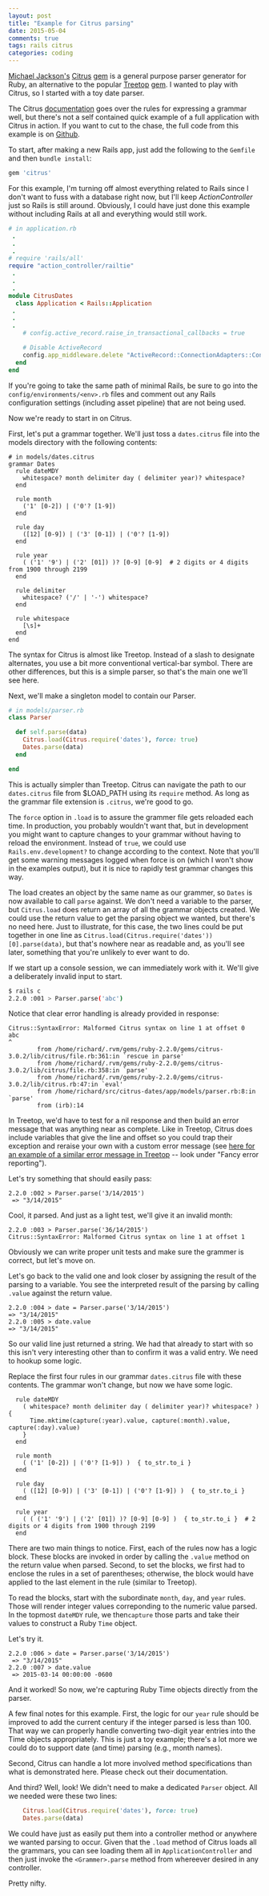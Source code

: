 ```yaml
---
layout: post
title: "Example for Citrus parsing"
date: 2015-05-04
comments: true
tags: rails citrus
categories: coding
---
```


[Michael Jackson's](https://github.com/mjackson) [Citrus](http://mjackson.github.io/citrus/) [gem](https://rubygems.org/gems/citrus/) is a general purpose
parser generator for Ruby, an alternative to the popular [Treetop](http://treetop.rubyforge.org/index.html) [gem](https://rubygems.org/gems/treetop).
I wanted to play with Citrus, so I started with a toy date parser.  

<!--more-->

The Citrus [documentation](http://mjackson.github.io/citrus/example.html) goes over the rules for expressing a grammar well, but there's not a self contained
quick example of a full application with Citrus in action.   If you want to cut to the chase, the full code from this example is on [Github](https://github.com/rdnewman/citrus-dates).

To start, after making a new Rails app, just add the following to the `Gemfile` and then `bundle install`:

```rb
gem 'citrus'
```

For this example, I'm turning off almost everything related to Rails since I don't want to fuss with a database right now, but I'll keep *ActionController*
just so Rails is still around.  Obviously, I could have just done this example without including Rails at all and everything would still work.

```ruby
# in application.rb
 .
 .
 .
# require 'rails/all'
require "action_controller/railtie"
 .
 .
 .
module CitrusDates
  class Application < Rails::Application
 .
 .
 .
    # config.active_record.raise_in_transactional_callbacks = true

    # Disable ActiveRecord
    config.app_middleware.delete "ActiveRecord::ConnectionAdapters::ConnectionManagement"
  end
end
```

If you're going to take the same path of minimal Rails, be sure to go into the `config/environments/<env>.rb` files and comment out any Rails configuration
settings (including asset pipeline) that are not being used.

Now we're ready to start in on Citrus.  

First, let's put a grammar together.  We'll just toss a `dates.citrus` file into the models directory with the following contents:

```
# in models/dates.citrus
grammar Dates
  rule dateMDY
    whitespace? month delimiter day ( delimiter year)? whitespace?
  end

  rule month
    ('1' [0-2]) | ('0'? [1-9])
  end

  rule day
    ([12] [0-9]) | ('3' [0-1]) | ('0'? [1-9])
  end

  rule year
    ( ('1' '9') | ('2' [01]) )? [0-9] [0-9]  # 2 digits or 4 digits from 1900 through 2199
  end

  rule delimiter
    whitespace? ('/' | '-') whitespace?
  end

  rule whitespace
    [\s]+
  end
end
```

The syntax for Citrus is almost like Treetop. Instead of a slash to designate alternates, you use a bit more conventional vertical-bar symbol.  There are
other differences, but this is a simple parser, so that's the main one we'll see here.

Next, we'll make a singleton model to contain our Parser.

```ruby
# in models/parser.rb
class Parser

  def self.parse(data)
    Citrus.load(Citrus.require('dates'), force: true)
    Dates.parse(data)
  end

end
```

This is actually simpler than Treetop.  Citrus can navigate the path to our `dates.citrus` file from $LOAD_PATH using its `require` method.  As long as the
grammar file extension is `.citrus`, we're good to go.  

The `force` option in `.load` is to assure the grammer file gets reloaded each time.  In production, you probably
wouldn't want that, but in development you might want to capture changes to your grammar without having to reload the environment.  Instead of
`true`, we could use `Rails.env.development?` to change according to the context.  Note that you'll get some warning messages logged when force is on (which I won't show in the examples output),
but it is nice to rapidly test grammar changes this way.

The load creates an object by the same name as our grammer, so `Dates` is now available to call `parse` against. We don't need a variable to
the parser, but `Citrus.load` does return an array of all the grammar objects created.  We could use the return value to get the parsing object we
wanted, but there's no need here.   Just to illustrate, for this case, the two lines could be put together in one line as `Citrus.load(Citrus.require('dates'))[0].parse(data)`,
but that's nowhere near as readable and, as you'll see later, something that you're unlikely to ever want to do.

If we start up a console session, we can immediately work with it.  We'll give a deliberately invalid input to start.

```bash
$ rails c
2.2.0 :001 > Parser.parse('abc')
```

Notice that clear error handling is already provided in response:

```
Citrus::SyntaxError: Malformed Citrus syntax on line 1 at offset 0
abc
^
        from /home/richard/.rvm/gems/ruby-2.2.0/gems/citrus-3.0.2/lib/citrus/file.rb:361:in `rescue in parse'
        from /home/richard/.rvm/gems/ruby-2.2.0/gems/citrus-3.0.2/lib/citrus/file.rb:358:in `parse'
        from /home/richard/.rvm/gems/ruby-2.2.0/gems/citrus-3.0.2/lib/citrus.rb:47:in `eval'
        from /home/richard/src/citrus-dates/app/models/parser.rb:8:in `parse'
        from (irb):14
```

In Treetop, we'd have to test for a nil response and then build an error message that was anything near as complete.  Like in Treetop, Citrus does include variables that give the line and offset so you could trap their exception
and reraise your own with a custom error message (see [here for an example of a similar error message in Treetop](http://whitequark.org/blog/2011/09/08/treetop-typical-errors/) -- look under "Fancy error reporting").


Let's try something that should easily pass:

```
2.2.0 :002 > Parser.parse('3/14/2015')
 => "3/14/2015"
```

Cool, it parsed.  And just as a light test, we'll give it an invalid month:

```
2.2.0 :003 > Parser.parse('36/14/2015')
Citrus::SyntaxError: Malformed Citrus syntax on line 1 at offset 1
```

Obviously we can write proper unit tests and make sure the grammer is correct, but let's move on.


Let's go back to the valid one and look closer by assigning the result of the parsing to a variable.  You see the interpreted result
of the parsing by calling `.value` against the return value.

```
2.2.0 :004 > date = Parser.parse('3/14/2015')
=> "3/14/2015"
2.2.0 :005 > date.value
=> "3/14/2015"
```

So our valid line just returned a string.  We had that already to start with so this isn't very interesting other than to confirm it was a valid entry.  We need to hookup some logic.

Replace the first four rules in our grammar `dates.citrus` file with these contents.  The grammar won't change, but now we have some logic.

```
  rule dateMDY
    ( whitespace? month delimiter day ( delimiter year)? whitespace? ) {
      Time.mktime(capture(:year).value, capture(:month).value, capture(:day).value)
    }
  end

  rule month
    ( ('1' [0-2]) | ('0'? [1-9]) )  { to_str.to_i }
  end

  rule day
    ( ([12] [0-9]) | ('3' [0-1]) | ('0'? [1-9]) )  { to_str.to_i }
  end

  rule year
    ( ( ('1' '9') | ('2' [01]) )? [0-9] [0-9] )  { to_str.to_i }  # 2 digits or 4 digits from 1900 through 2199
  end
```

There are two main things to notice.  First, each of the rules now has a logic block.  These blocks are invoked in order by calling the `.value` method on the
return value when parsed.  Second, to set the blocks, we first had to enclose the rules in a set of parentheses; otherwise, the block would have
applied to the last element in the rule (similar to Treetop).

To read the blocks, start with the subordinate `month`, `day`, and `year` rules.  Those will render integer values correponding to the numeric value parsed.
In the topmost `dateMDY` rule, we then`capture` those parts and take their values to construct a Ruby `Time` object.

Let's try it.

```
2.2.0 :006 > date = Parser.parse('3/14/2015')
 => "3/14/2015"
2.2.0 :007 > date.value
 => 2015-03-14 00:00:00 -0600
```

And it worked!  So now, we're capturing Ruby Time objects directly from the parser.

A few final notes for this example.  First, the logic for our `year` rule should be improved to add the current century if the integer parsed is less than 100.  That way we
can properly handle converting two-digit year entries into the Time objects appropriately.   This is just a toy example; there's a lot more we could do to support date (and time) parsing (e.g., month names).

Second, Citrus can handle a lot more involved method specifications than what is demonstrated here.  Please check out their documentation.

And third?  Well, look!  We didn't need to make a dedicated `Parser` object.  All we needed were these two lines:

```ruby
    Citrus.load(Citrus.require('dates'), force: true)
    Dates.parse(data)
```

We could have just as easily put them into a controller method or anywhere we wanted parsing to occur.  Given that the `.load` method of Citrus loads all the
grammars, you can see loading them all in `ApplicationController` and then just invoke the `<Grammer>.parse` method from whereever desired in any controller.

Pretty nifty.
